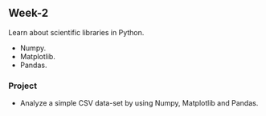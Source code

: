 ## Week-2

Learn about scientific libraries in Python.
- Numpy.
- Matplotlib.
- Pandas.

### Project 

- Analyze a simple CSV data-set by using Numpy, Matplotlib and Pandas.
